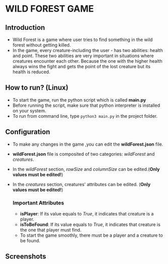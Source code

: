 #   WILD FOREST GAME

## Introduction 

- Wild Forest is a game where user tries to find  something  in the wild forest without getting killed.
- In the game, every creature-including the user - has two abilities: health and point. These two abilities 
are very important in situations where  creatures encounter each other. Because the one with the higher 
health always wins the fight and gets the point of the lost creature but  its health is reduced.

## How to run? (Linux)

- To start the game, run the python script which is called **main.py**
- Before running the script, make sure that python interpreter is installed on your system.
- To run from command line, type `python3 main.py` in the project folder.

## Configuration

- To make any changes in the game ,you can edit the **wildForest.json** file.
- **wildForest.json** file is composited of two categories: *wildForest* and *creatures*.
- In the *wildForest* section, *rowSize* and *columnSize* can be edited.(**Only values must be edited!**)
- In the *creatures* section, creatures' attributes can be edited. (**Only values must be edited!**)

  ### Important Attributes
  - **isPlayer**: If its value equals to *True*, it indicates that creature is a player.
  - **isToBeFound**: If its value equals to *True*, it indicates that creature is the one that player must find.
  - To start the game smoothly, there must be a  player and a creature to be found.

## Screenshots



